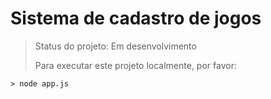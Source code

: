 <h1>Sistema de cadastro de jogos</h1>

>Status do projeto: Em desenvolvimento
>
>Para executar este projeto localmente, por favor:
```
> node app.js
````
